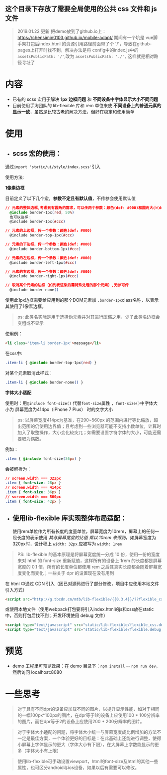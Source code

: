 ## 这个目录下存放了需要全局使用的公共 css 文件和 js 文件

> 2019.01.22 更新
   把demo放到了github.io上：https://chensimin0103.github.io/mobile-adapt/
   期间有一个坑是 vue脚手架打包后index.html 的资源引用路径前面带了个 '/'，导致在github-pages上打开时找不到，解决办法是将 config中的index.js中的 `assetsPublicPath: '/'`,改为 `assetsPublicPath: './',` 这样就是相对路径寻址了

# 内容

- 已有的 scss 宏用于解决 **1px 边框问题** 和 **不同设备中字体显示大小不同问题**
- 目前使用手淘团队的 lib-flexible 库和 rem 单位来使 **不同设备上的普通元素的显示一致**，虽然是比较古老的解决方法，但好在稳定和使用简单

# 使用

- ## scss 宏的使用：

通过`import 'static/ui/style/index.scss'`引入

使用方法:

**1像素边框**

目前定义了以下几个宏，**参数不定且有默认值**，不传参会使用默认值
```css
// 元素的整体边框,考虑到有圆角的需求，可以传两个参数：颜色(def: #000)和圆角大小(def: 0px)
  @include border-1px(red, 50%)
  也可以这样：
  @include border-1px(#ccc)

// 元素的上边框，传一个参数：颜色(def: #000)
  @include border-top-1px(#ccc)

// 元素的下边框，传一个参数：颜色(def: #000)
  @include border-bottom-1px(#ccc)

// 元素的左边框，传一个参数：颜色(def: #000)
  @include border-left-1px(#ccc)

// 元素的右边框，传一个参数：颜色(def: #000)
  @include border-right-1px(#ccc)

// 取消某个元素的边框（如列表渲染后需特殊处理的那个元素）,无参可传
  @include border-none()
```

使用此1px边框需要给应用到的那个DOM元素加 `.border-1px`class名称，以表示其使用了1像素边框，
> ps: 此类名实际是用于选择伪元素并对其进行压缩之用，少了此类名边框会变粗或不显示

使用例：
```html
<li class='item-li border-1px'>message</li>
```
在css中:
```css
.item-li { @include border-top-1px(red) }
```
对某个元素取消此样式：
```css
.item-li { @include border-none() }
```

**字体大小适配**

使用时：用`@include font-size()` 代替`font-size`属性 ，`font-size()`中字体大小为 屏幕宽度为414px（iPhone 7 Plus） 时的文字大小
 > ps: 以屏幕宽度414px为基准，在290~560px 的范围内进行等比缩放，超出范围的仍使用边界值；且考虑到一些浏览器可能不支持小数单位，计算时加入了取整操作，大小变化较突兀；如需要设置字符字体的大小，可能还需要取为偶数。

例如：
```css
.item { @include font-size(36px) }
```
会被解析为：
```css
// screen.width === 322px
.item { font-size: 28px }
// screen.width === 414px
.item { font-size: 36px }
// screen.width === 500px
.item { font-size: 42px }
```


- ## 使用lib-flexible 库实现整体布局适配：
  使用rem单位作为所有长度的度量单位，屏幕宽度为10rem，屏幕上的任何一段长度的表示使用 *其与屏幕宽度的比值 乘以 10rem *来得到**，如屏幕宽度为320px时，设计稿上 `width: 32px` 应被写为 `width: 1rem`

> PS: lib-flexible 的基本原理是将屏幕宽度统一分成 10 份，使用一份的宽度来对 html 的 font-size 重新赋值，这样所有的设备上 1rem 的长度都是屏幕宽度的 0.1 倍，所有的长度单位都使用 rem 之后其真实长度都会随着屏幕宽度变化而变化；一些关于 dpr 的设置现在没有用到

在 html 中通过 CDN 引入（因已对源码进行了部分修改，项目中应使用本地文件引入方式）

```html
<script src="http://g.tbcdn.cn/mtb/lib-flexible/{{0.3.4}}/??flexible_css.js,flexible.js"></script>
```

或使用本地文件（使用webpack打包要将引入index.html的js和css放在static中，否则打包后找不到；开发环境使用 debug 文件）

```html
<script type="text/javascript" src="static/lib-flexible/flexible_css.debug.js"></script>
<script type="text/javascript" src="static/lib-flexible/flexible.debug.js"></script>
```

# 预览

- demo 工程里可预览效果：在 demo 目录下：`npm install` -- `npm run dev`，然后访问 localhost:8080

# 一些思考

> 对于具有不同dpr的设备应加载不同的图片，以提升显示性能，如对于相同的一幅100px*100px的图片，在dpr等于1的设备上应使用100 * 100分辨率的图片，而在dpr等于2的设备上应使用200 * 200分辨率的图片。

> 对于字体大小适配的问题，将字体大小统一与屏幕宽度成比例增加的方法不一定是最佳方案，一个体验更好的目标是：在此基础上还能进行调整，使得小屏幕上字体显示的更大（字体大小有下限），在大屏幕上字数能显示的更多（字体大小有上限）

> 使用lib-flexible可手动设置viewport，html的font-size及html的其他一些属性，也可区分android与ios设备，如果以后有需要可以修改。